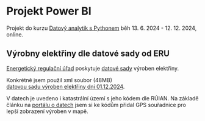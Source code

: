 # Projekt Power BI
Projekt do kurzu [Datový analytik s Pythonem](https://engeto.cz/datovy-analytik-s-pythonem/) běh 13. 6. 2024 - 12. 12. 2024, online.

## Výrobny elektřiny dle datové sady od ERU
[Energetický regulační úřad](https://eru.gov.cz/) poskytuje 
[datové sady](https://eru.gov.cz/zpristupnena-data) výroben elektřiny.

Konkrétně jsem použil xml soubor (48MB)  
[datovou sadu výroben elektřiny dni 01.12.2024](https://eru.gov.cz/sites/default/files/obsah/prilohy/tezsk-112024-12-01.xml). 

V datech je uvedeno i katastrální území s jeho kódem dle RÚIAN. Na základě článku na
[portálu o datech](https://data.gov.cz/%C4%8Dl%C3%A1nky/%C4%8Desk%C3%BD-uli%C4%8Dn%C3%ADk-aneb-ulice-jako-uk%C3%A1zkov%C3%A1-geodata)
jsem si ke kódům přidal GPS souřadnice pro lepší zobrazení výroben v mapě.     